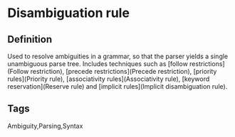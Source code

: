 # Disambiguation rule

## Definition
Used to resolve ambiguities in a grammar, so that the parser yields a single unambiguous parse tree. Includes techniques such as [follow restrictions](Follow restriction), [precede restrictions](Precede restriction), [priority rules](Priority rule), [associativity rules](Associativity rule), [keyword reservation](Reserve rule) and [implicit rules](Implicit disambiguation rule).

## Tags
Ambiguity,Parsing,Syntax


